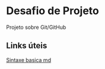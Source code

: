 # Desafio de Projeto
Projeto sobre Git/GitHub

## Links úteis
[Sintaxe basica md](https://www.markdownguide.org/getting-started/)

